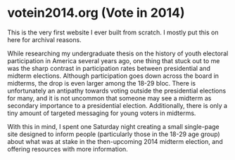 # votein2014.org (Vote in 2014)
This is the very first website I ever built from scratch. I mostly put this on here for archival reasons.

While researching my undergraduate thesis on the history of youth electoral participation in America several years ago, one thing that stuck out to me was the sharp contrast in participation rates between presidential and midterm elections. Although participation goes down across the board in midterms, the drop is even larger among the 18-29 bloc. There is unfortunately an antipathy towards voting outside the presidential elections for many, and it is not uncommon that someone may see a midterm as secondary importance to a presidential election. Additionally, there is only a tiny amount of targeted messaging for young voters in midterms.

With this in mind, I spent one Saturday night creating a small single-page site designed to inform people (particularly those in the 18-29 age group) about what was at stake in the then-upcoming 2014 midterm election, and offering resources with more information. 
